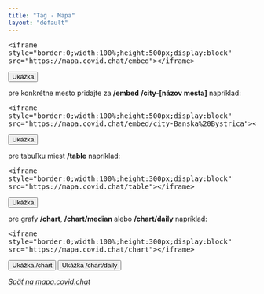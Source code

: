 ```yaml
---
title: "Tag - Mapa"
layout: "default"
---
```


<pre>&lt;iframe
style="border:0;width:100%;height:500px;display:block"
src="https://mapa.covid.chat/embed"&gt;&lt;/iframe&gt;</pre>
<button onclick="showSampleCustom('https://mapa.covid.chat/embed', 500)">Ukážka</button>
                
pre konkrétne mesto pridajte za <strong>/embed</strong> <strong>/city-[názov mesta]</strong> napríklad:

<pre>&lt;iframe
style="border:0;width:100%;height:500px;display:block"
src="https://mapa.covid.chat/embed/city-Banska%20Bystrica"&gt;&lt;/iframe&gt;</pre>
<button onclick="showSampleCustom('https://mapa.covid.chat/embed/city-Banska%20Bystrica', 500)">Ukážka</button>

pre tabuľku miest <strong>/table</strong> napríklad:

<pre>&lt;iframe
style="border:0;width:100%;height:300px;display:block"
src="https://mapa.covid.chat/table"&gt;&lt;/iframe&gt;</pre>
<button onclick="showSampleCustom('https://mapa.covid.chat/table', 300)">Ukážka</button>

pre grafy <strong>/chart</strong>, <strong>/chart/median</strong> alebo <strong>/chart/daily</strong> napríklad:

<pre>&lt;iframe
style="border:0;width:100%;height:300px;display:block"
src="https://mapa.covid.chat/chart"&gt;&lt;/iframe&gt;</pre>

<button onclick="showSampleCustom('https://mapa.covid.chat/chart', 300)">Ukážka /chart</button>
<button onclick="showSampleCustom('https://mapa.covid.chat/chart/daily', 300)">Ukážka /chart/daily</button>

<div id="sample"></div>

[_Späť na mapa.covid.chat_](https://mapa.covid.chat)

